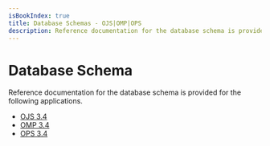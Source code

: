```yaml
---
isBookIndex: true
title: Database Schemas - OJS|OMP|OPS
description: Reference documentation for the database schema is provided for the following applications.
---
```


# Database Schema

Reference documentation for the database schema is provided for the following applications.

- [OJS 3.4](./ojs/3.4/)
- [OMP 3.4](./omp/3.4/)
- [OPS 3.4](./ops/3.4/)

